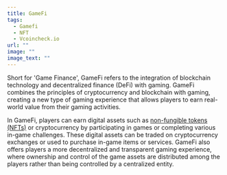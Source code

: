 ```yaml
---
title: GameFi
tags:
  - Gamefi
  - NFT
  - Vcoincheck.io
url: ""
image: ""
image_text: ""
---
```


Short for 'Game Finance', GameFi refers to the integration of blockchain technology and decentralized finance (DeFi) with gaming. GameFi combines the principles of cryptocurrency and blockchain with gaming, creating a new type of gaming experience that allows players to earn real-world value from their gaming activities.

In GameFi, players can earn digital assets such as [non-fungible tokens (NFTs)](https://www.essentialcardano.io/glossary/nft) or cryptocurrency by participating in games or completing various in-game challenges. These digital assets can be traded on cryptocurrency exchanges or used to purchase in-game items or services. GameFi also offers players a more decentralized and transparent gaming experience, where ownership and control of the game assets are distributed among the players rather than being controlled by a centralized entity.
